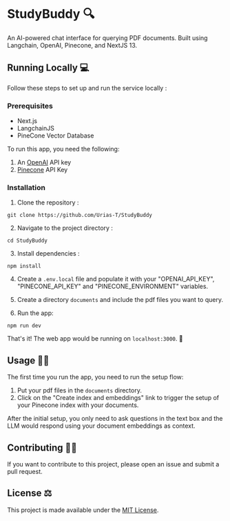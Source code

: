 # StudyBuddy 🔍
An AI-powered chat interface for querying PDF documents. Built using Langchain, OpenAI, Pinecone, and NextJS 13.

## Running Locally 💻

Follow these steps to set up and run the service locally :

### Prerequisites
- Next.js
- LangchainJS
- PineCone Vector Database

To run this app, you need the following:

1. An [OpenAI](https://platform.openai.com/) API key
2. [Pinecone](https://app.pinecone.io/) API Key

### Installation
1. Clone the repository :

```
git clone https://github.com/Urias-T/StudyBuddy
```

2. Navigate to the project directory :

```
cd StudyBuddy
```

3. Install dependencies :

```
npm install
```

4. Create a ```.env.local``` file and populate it with your "OPENAI_API_KEY", "PINECONE_API_KEY" and "PINECONE_ENVIRONMENT" variables.
   
5. Create a directory ```documents``` and include the pdf files you want to query.

6. Run the app:

```
npm run dev
```

That's it! The web app would be running on ```localhost:3000```. 🤗

## Usage 👍🏽
The first time you run the app, you need to run the setup flow: 

   1. Put your pdf files in the ```documents``` directory.
   2. Click on the "Create index and embeddings" link to trigger the setup of your Pinecone index with your documents.

After the initial setup, you only need to ask questions in the text box and the LLM would respond using your document embeddings as context. 

## Contributing 🙌🏽
If you want to contribute to this project, please open an issue and submit a pull request.


## License ⚖️
This project is made available under the [MIT License](https://github.com/Urias-T/StudyBuddy/blob/main/LICENSE). 
